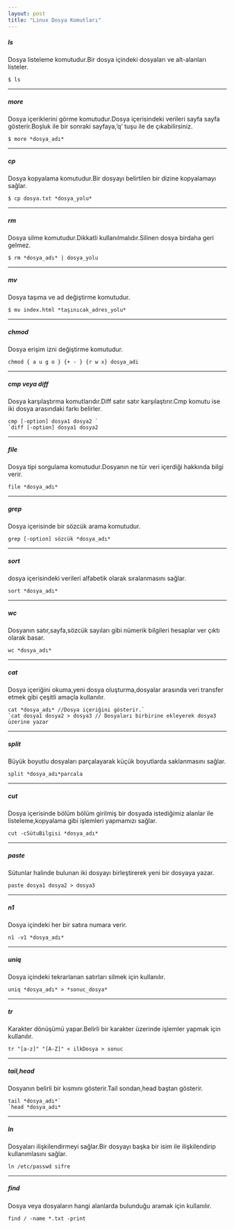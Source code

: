 ```yaml
---
layout: post
title: "Linux Dosya Komutları"
---
```


##### ls

Dosya listeleme komutudur.Bir dosya içindeki dosyaları ve alt-alanları listeler.

```
$ ls
```

------

##### more

Dosya içeriklerini görme komutudur.Dosya içerisindeki verileri sayfa sayfa gösterir.Boşluk ile bir sonraki sayfaya,’q’ tuşu ile de çıkabilirsiniz.

```
$ more *dosya_adı*
```

------

##### cp

Dosya kopyalama komutudur.Bir dosyayı belirtilen bir dizine kopyalamayı sağlar.

```
$ cp dosya.txt *dosya_yolu*
```

------

##### rm

Dosya silme komutudur.Dikkatli kullanılmalıdır.Silinen dosya birdaha geri gelmez.

```
$ rm *dosya_adı* | dosya_yolu
```

------

##### mv

Dosya taşıma ve ad değiştirme komutudur.

```
$ mv index.html *taşınıcak_adres_yolu*
```

------

##### chmod

Dosya erişim izni değiştirme komutudur.

```
chmod { a u g o } {+ - } {r w x} dosya_adi
```

------

##### cmp veya diff

Dosya karşılaştırma komutlarıdır.Diff satır satır karşılaştırır.Cmp komutu ise iki dosya arasındaki farkı belirler.

```
cmp [-option] dosya1 dosya2 `
`diff [-option] dosya1 dosya2
```

------

##### file

Dosya tipi sorgulama komutudur.Dosyanın ne tür veri içerdiği hakkında bilgi verir.

```
file *dosya_adı*
```

------

##### grep

Dosya içerisinde bir sözcük arama komutudur.

```
grep [-option] sözcük *dosya_adı*
```

------

##### sort

dosya içerisindeki verileri alfabetik olarak sıralanmasını sağlar.

```
sort *dosya_adı*
```

------

##### wc

Dosyanın satır,sayfa,sözcük sayıları gibi nümerik bilgileri hesaplar ver çıktı olarak basar.

```
wc *dosya_adı*
```

------

##### cat

Dosya içeriğini okuma,yeni dosya oluşturma,dosyalar arasında veri transfer etmek gibi çeşitli amaçla kullanılır.

```
cat *dosya_adı* //Dosya içeriğini gösterir.`
`cat dosya1 dosya2 > dosya3 // Dosyaları birbirine ekleyerek dosya3 üzerine yazar
```

------

##### split

Büyük boyutlu dosyaları parçalayarak küçük boyutlarda saklanmasını sağlar.

```
split *dosya_adı*parcala
```

------

##### cut

Dosya içerisinde bölüm bölüm girilmiş bir dosyada istediğimiz alanlar ile listeleme,kopyalama gibi işlemleri yapmamızı sağlar.

```
cut -cSütuBilgisi *dosya_adı*
```

------

##### paste

Sütunlar halinde bulunan iki dosyayı birleştirerek yeni bir dosyaya yazar.

```
paste dosya1 dosya2 > dosya3
```

------

##### n1

Dosya içindeki her bir satıra numara verir.

```
n1 -v1 *dosya_adı*
```

------

##### uniq

Dosya içindeki tekrarlanan satırları silmek için kullanılır.

```
uniq *dosya_adı* > *sonuc_dosya*
```

------

##### tr

Karakter dönüşümü yapar.Belirli bir karakter üzerinde işlemler yapmak için kullanılır.

```
tr "[a-z]" "[A-Z]" < ilkDosya > sonuc
```

------

##### tail,head

Dosyanın belirli bir kısmını gösterir.Tail sondan,head baştan gösterir.

```
tail *dosya_adı*`
`head *dosya_adı*
```

------

##### ln

Dosyaları ilişkilendirmeyi sağlar.Bir dosyayı başka bir isim ile ilişkilendirip kullanımlasını sağlar.

```
ln /etc/passwd sifre
```

------

##### find

Dosya veya dosyaların hangi alanlarda bulunduğu aramak için kullanılır.

```
find / -name *.txt -print
```